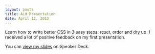 ```yaml
---
layout: posts
title: ALH Presentation
date: April 12, 2013
---
```

<p>
Learn how to write better CSS in 3 easy steps: reset, order and dry up. I received a lot of positive feedback on my first presentation. 
</p>

<p>
You can <a href="https://speakerdeck.com/aekaplan/write-better-css" target="_blank">view my slides</a> on Speaker Deck.
</p>
